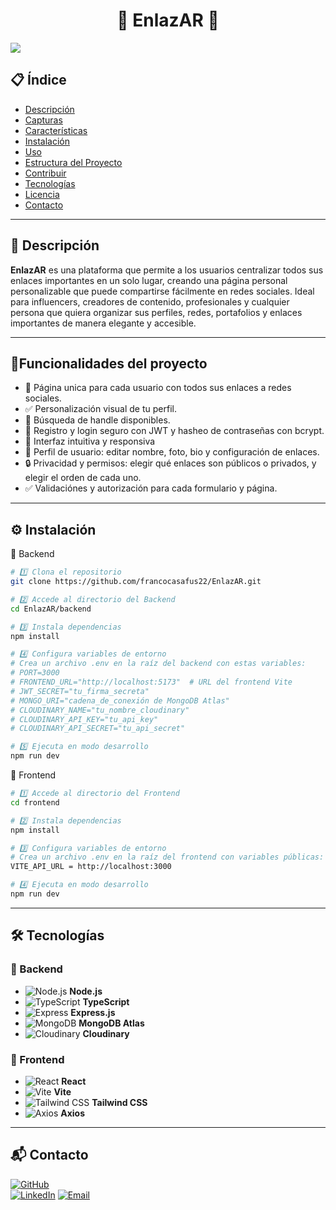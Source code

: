 <h1 align="center"> 🔗 EnlazAR 🔗 </h1>



<p align="left">
<img src="https://img.shields.io/badge/STATUS-TERMINADO-green">
</p>

## 📋 Índice
- [Descripción](#descripción)
- [Capturas](#capturas)
- [Características](#características)
- [Instalación](#instalación)
- [Uso](#uso)
- [Estructura del Proyecto](#estructura-del-proyecto)
- [Contribuir](#contribuir)
- [Tecnologías](#tecnologías)
- [Licencia](#licencia)
- [Contacto](#contacto)

---

## 📖 Descripción
**EnlazAR** es una plataforma que permite a los usuarios centralizar todos sus enlaces importantes en un solo lugar, creando una página personal personalizable que puede compartirse fácilmente en redes sociales.
Ideal para influencers, creadores de contenido, profesionales y cualquier persona que quiera organizar sus perfiles, redes, portafolios y enlaces importantes de manera elegante y accesible.

---

## :hammer:Funcionalidades del proyecto
- 🌳 Página unica para cada usuario con todos sus enlaces a redes sociales. 
- ✅ Personalización visual de tu perfil.
- 🔗 Búsqueda de handle disponibles. 
- 🔑 Registro y login seguro con JWT y hasheo de contraseñas con bcrypt.
- 🎨 Interfaz intuitiva y responsiva
- 👤 Perfil de usuario: editar nombre, foto, bio y configuración de enlaces.
- 🔒 Privacidad y permisos: elegir qué enlaces son públicos o privados, y elegir el orden de cada uno.
- ✅ Validaciónes y autorización para cada formulario y página.
  
---

## ⚙️ Instalación
🔹 Backend
```bash
# 1️⃣ Clona el repositorio
git clone https://github.com/francocasafus22/EnlazAR.git

# 2️⃣ Accede al directorio del Backend
cd EnlazAR/backend

# 3️⃣ Instala dependencias
npm install

# 4️⃣ Configura variables de entorno
# Crea un archivo .env en la raíz del backend con estas variables:
# PORT=3000
# FRONTEND_URL="http://localhost:5173"  # URL del frontend Vite
# JWT_SECRET="tu_firma_secreta"
# MONGO_URI="cadena_de_conexión de MongoDB Atlas"
# CLOUDINARY_NAME="tu_nombre_cloudinary"
# CLOUDINARY_API_KEY="tu_api_key"
# CLOUDINARY_API_SECRET="tu_api_secret"

# 5️⃣ Ejecuta en modo desarrollo
npm run dev

```
🔹 Frontend

```bash
# 1️⃣ Accede al directorio del Frontend
cd frontend

# 2️⃣ Instala dependencias
npm install

# 3️⃣ Configura variables de entorno
# Crea un archivo .env en la raíz del frontend con variables públicas:
VITE_API_URL = http://localhost:3000

# 4️⃣ Ejecuta en modo desarrollo
npm run dev

```
---

## 🛠 Tecnologías

### 🔹 Backend
- ![Node.js](https://img.shields.io/badge/Node.js-339933?style=for-the-badge&logo=node.js&logoColor=white) **Node.js**  
- ![TypeScript](https://img.shields.io/badge/TypeScript-3178C6?style=for-the-badge&logo=typescript&logoColor=white) **TypeScript**  
- ![Express](https://img.shields.io/badge/Express-000000?style=for-the-badge&logo=express&logoColor=white) **Express.js**  
- ![MongoDB](https://img.shields.io/badge/MongoDB-47A248?style=for-the-badge&logo=mongodb&logoColor=white) **MongoDB Atlas**  
- ![Cloudinary](https://img.shields.io/badge/Cloudinary-0000FF?style=for-the-badge&logo=cloudinary&logoColor=white) **Cloudinary**  

### 🔹 Frontend
- ![React](https://img.shields.io/badge/React-61DAFB?style=for-the-badge&logo=react&logoColor=black) **React**  
- ![Vite](https://img.shields.io/badge/Vite-646CFF?style=for-the-badge&logo=vite&logoColor=white) **Vite**  
- ![Tailwind CSS](https://img.shields.io/badge/Tailwind_CSS-06B6D4?style=for-the-badge&logo=tailwind-css&logoColor=white) **Tailwind CSS**  
- ![Axios](https://img.shields.io/badge/Axios-5A29E4?style=for-the-badge&logo=axios&logoColor=white) **Axios**

---
## 📬 Contacto

[![GitHub](https://img.shields.io/badge/GitHub-francocasafus22-181717?style=for-the-badge&logo=github)](https://github.com/francocasafus22)  
[![LinkedIn](https://img.shields.io/badge/LinkedIn-FrancoCasafus-0077B5?style=for-the-badge&logo=linkedin)]([https://www.linkedin.com/in/francocasafus](https://www.linkedin.com/in/franco-casafus-17ba47230/))  
[![Email](https://img.shields.io/badge/Email-francocasafus55@gmail.com-D14836?style=for-the-badge&logo=gmail&logoColor=white)](mailto:francocasafus55@gmail.com)
